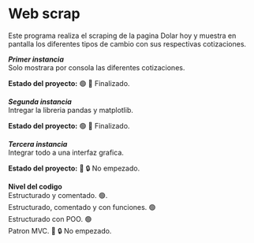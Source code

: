 # Web scrap

Este programa realiza el scraping de la pagina Dolar hoy y muestra en pantalla los diferentes tipos de cambio con sus respectivas cotizaciones.

***Primer instancia***  
Solo mostrara por consola las diferentes cotizaciones.

**Estado del proyecto:** 🟢 🏁 Finalizado.  

***Segunda instancia***  
Intregar la libreria pandas y matplotlib.  

**Estado del proyecto:** 🟢 🏁 Finalizado.  

***Tercera instancia***  
Integrar todo a una interfaz grafica.  

**Estado del proyecto:** 🔴 🔒 No empezado. 

**Nivel del codigo**  
Estructurado y comentado. 🟢.  
Estructurado, comentado y con funciones. 🟢  
Estructurado con POO. 🟢  
Patron MVC. 🔴 🔒 No empezado. 
